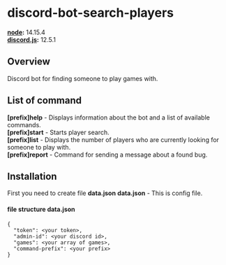 # discord-bot-search-players
**[node](https://nodejs.org/):** 14.15.4  
**[discord.js](https://discord.js.org/):** 12.5.1

## Overview
Discord bot for finding someone to play games with.

## List of command
**[prefix]help** - Displays information about the bot and a list of available commands.  
**[prefix]start** - Starts player search.  
**[prefix]list** - Displays the number of players who are currently looking for someone to play with.  
**[prefix]report** - Command for sending a message about a found bug.  

## Installation
First you need to create file **data.json**
**data.json** - This is config file.

#### file structure data.json
    {  
      "token": <your token>,  
      "admin-id": <your discord id>,  
      "games": <your array of games>,  
      "command-prefix": <your prefix>  
    }

